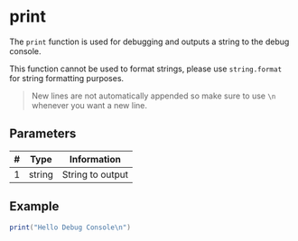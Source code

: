 # print

The `print` function is used for debugging and outputs a string to the debug console.

This function cannot be used to format strings, please use `string.format` for string formatting purposes.  

> New lines are not automatically appended so make sure to use `\n` whenever you want a new line.

## Parameters

| # | Type    | Information      |
|---|---------|------------------|
| 1 | string  | String to output |

## Example
```lua
print("Hello Debug Console\n")
```